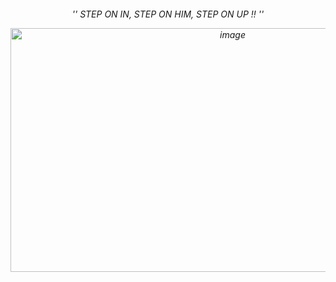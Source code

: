 <h6><p align="center"> '' STEP ON IN, STEP ON HIM, STEP ON UP !! ''

<p align="center">
<img width="695" height="390" alt="image" src="https://github.com/user-attachments/assets/24228830-ef27-431d-b414-21396c471274" />

